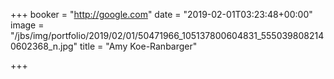 +++
booker = "http://google.com"
date = "2019-02-01T03:23:48+00:00"
image = "/jbs/img/portfolio/2019/02/01/50471966_105137800604831_5550398082140602368_n.jpg"
title = "Amy Koe-Ranbarger"

+++
